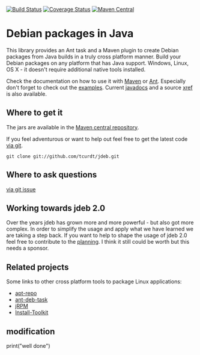 [![Build Status](https://img.shields.io/github/actions/workflow/status/tcurdt/jdeb/ci.yml?style=for-the-badge)](https://github.com/tcurdt/jdeb/actions)
[![Coverage Status](https://img.shields.io/codecov/c/github/tcurdt/jdeb/master?style=for-the-badge)](https://codecov.io/gh/tcurdt/jdeb)
[![Maven Central](https://img.shields.io/maven-central/v/org.vafer/jdeb.svg?style=for-the-badge&maxAge=86400)](http://search.maven.org/#search%7Cgav%7C1%7Cg%3A%22org.vafer%22%20AND%20a%3A%22jdeb%22)

# Debian packages in Java

This library provides an Ant task and a Maven plugin to create Debian packages
from Java builds in a truly cross platform manner. Build your Debian packages
on any platform that has Java support. Windows, Linux, OS X - it doesn't require
additional native tools installed.

Check the documentation on how to use it with [Maven](http://github.com/tcurdt/jdeb/blob/master/docs/maven.md)
or [Ant](http://github.com/tcurdt/jdeb/blob/master/docs/ant.md). Especially don't forget to check out the
[examples](http://github.com/tcurdt/jdeb/blob/master/src/examples/). Current
[javadocs](http://tcurdt.github.io/jdeb/apidocs/) and a source
[xref](http://tcurdt.github.io/jdeb/xref/) is also available.


## Where to get it

The jars are available in the [Maven central repository](https://repo1.maven.org/maven2/org/vafer/jdeb/).

If you feel adventurous or want to help out feel free to get the latest code
[via git](http://github.com/tcurdt/jdeb/tree/master).

    git clone git://github.com/tcurdt/jdeb.git

## Where to ask questions

[via git issue](https://github.com/tcurdt/jdeb/issues)

## Working towards jdeb 2.0

Over the years jdeb has grown more and more powerful - but also got more complex. In order to simplify the usage and apply what we have learned we are taking a step back. If you want to help to shape the usage of jdeb 2.0 feel free to contribute to the [planning](https://github.com/tcurdt/jdeb/issues/195). I think it still could be worth but this needs a sponsor.

## Related projects

Some links to other cross platform tools to package Linux applications:
* [apt-repo](https://github.com/theoweiss/apt-repo)
* [ant-deb-task](http://code.google.com/p/ant-deb-task)
* [jRPM](http://jrpm.sourceforge.net)
* [Install-Toolkit](http://install-toolkit.sourceforge.net)


## modification

print("well done")